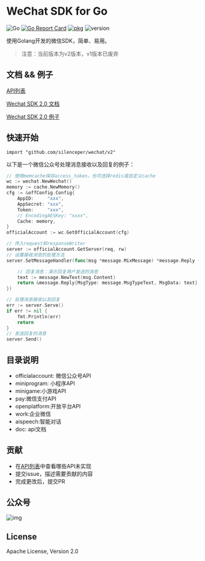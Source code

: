 # WeChat SDK for Go

![Go](https://github.com/silenceper/wechat/workflows/Go/badge.svg?branch=release-2.0)
[![Go Report Card](https://goreportcard.com/badge/github.com/silenceper/wechat)](https://goreportcard.com/report/github.com/silenceper/wechat)
[![pkg](https://img.shields.io/badge/dev-reference-007d9c?logo=go&logoColor=white&style=flat)](https://pkg.go.dev/github.com/silenceper/wechat/v2?tab=doc)
![version](https://img.shields.io/badge/version-v2-green)

使用Golang开发的微信SDK，简单、易用。
> 注意：当前版本为v2版本，v1版本已废弃

## 文档 && 例子

[API列表](https://github.com/silenceper/wechat/tree/v2/doc/api)

[Wechat SDK 2.0 文档](https://silenceper.com/wechat)

[Wechat SDK 2.0 例子](https://github.com/gowechat/example)

## 快速开始

```
import "github.com/silenceper/wechat/v2"
```

以下是一个微信公众号处理消息接收以及回复的例子：

```go
// 使用memcache保存access_token，也可选择redis或自定义cache
wc := wechat.NewWechat()
memory := cache.NewMemory()
cfg := &offConfig.Config{
    AppID:     "xxx",
    AppSecret: "xxx",
    Token:     "xxx",
    // EncodingAESKey: "xxxx",
    Cache: memory,
}
officialAccount := wc.GetOfficialAccount(cfg)

// 传入request和responseWriter
server := officialAccount.GetServer(req, rw)
// 设置接收消息的处理方法
server.SetMessageHandler(func(msg *message.MixMessage) *message.Reply {

    // 回复消息：演示回复用户发送的消息
    text := message.NewText(msg.Content)
    return &message.Reply{MsgType: message.MsgTypeText, MsgData: text}
})

// 处理消息接收以及回复
err := server.Serve()
if err != nil {
    fmt.Println(err)
    return
}
// 发送回复的消息
server.Send()

```

## 目录说明

- officialaccount: 微信公众号API
- miniprogram: 小程序API
- minigame:小游戏API
- pay:微信支付API
- openplatform:开放平台API
- work:企业微信
- aispeech:智能对话
- doc: api文档

## 贡献

- 在[API列表](https://github.com/silenceper/wechat/tree/v2/doc/api)中查看哪些API未实现
- 提交issue，描述需要贡献的内容
- 完成更改后，提交PR

## 公众号

![img](https://silenceper.oss-cn-beijing.aliyuncs.com/qrcode/search_study_program.png)

## License

Apache License, Version 2.0

